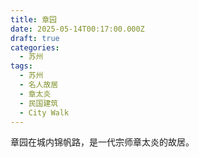 ```yaml
---
title: 章园
date: 2025-05-14T00:17:00.000Z
draft: true
categories:
  - 苏州
tags:
  - 苏州
  - 名人故居
  - 章太炎
  - 民国建筑
  - City Walk
---
```

章园在城内锦帆路，是一代宗师章太炎的故居。

